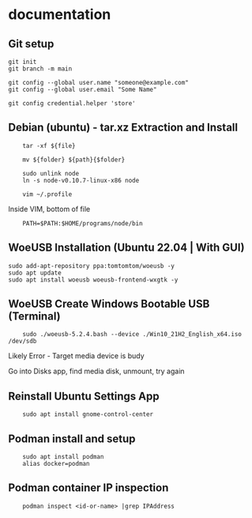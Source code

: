 # documentation
## Git setup

    git init
    git branch -m main
    
    git config --global user.name "someone@example.com"
    git config --global user.email "Some Name"
    
    git config credential.helper 'store'

## Debian (ubuntu) - tar.xz Extraction and Install

        tar -xf ${file}
        
        mv ${folder} ${path}{$folder}
        
        sudo unlink node
        ln -s node-v0.10.7-linux-x86 node
        
        vim ~/.profile
        
Inside VIM, bottom of file

        PATH=$PATH:$HOME/programs/node/bin
        
## WoeUSB Installation (Ubuntu 22.04 | With GUI)

    sudo add-apt-repository ppa:tomtomtom/woeusb -y
    sudo apt update
    sudo apt install woeusb woeusb-frontend-wxgtk -y

## WoeUSB Create Windows Bootable USB (Terminal)

        sudo ./woeusb-5.2.4.bash --device ./Win10_21H2_English_x64.iso /dev/sdb
        
Likely Error - Target media device is budy

Go into Disks app, find media disk, unmount, try again


## Reinstall Ubuntu Settings App

        sudo apt install gnome-control-center
        

## Podman install and setup

        sudo apt install podman
        alias docker=podman

## Podman container IP inspection

        podman inspect <id-or-name> |grep IPAddress
